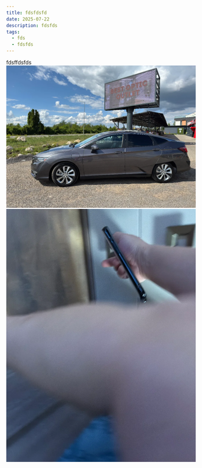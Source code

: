 ```yaml
---
title: fdsfdsfd
date: 2025-07-22
description: fdsfds
tags:
  - fds
  - fdsfds
---
```

fdsffdsfds![JHFHF](IMG_3650.webp "JHGJH")![JHGHJ](IMG_3656.webp "JHGHJ")
